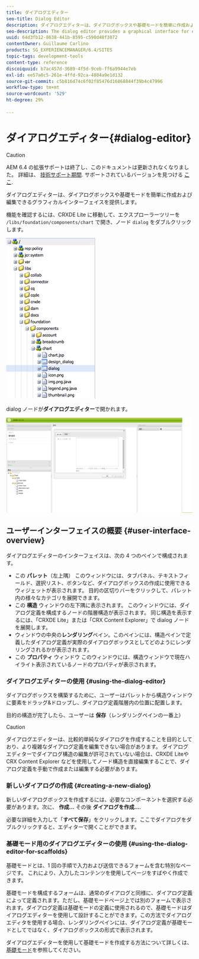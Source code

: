 ```yaml
---
title: ダイアログエディター
seo-title: Dialog Editor
description: ダイアログエディターは、ダイアログボックスや基礎モードを簡単に作成および編集できるグラフィカルインターフェイスを提供します
seo-description: The dialog editor provides a graphical interface for easily creating and editing dialog boxes and scaffolds
uuid: 64d3fb12-8638-441b-8595-c590d48f3072
contentOwner: Guillaume Carlino
products: SG_EXPERIENCEMANAGER/6.4/SITES
topic-tags: development-tools
content-type: reference
discoiquuid: b7ac457d-3689-4f5d-9ceb-ff6a9944e7eb
exl-id: ee57a0c5-261e-4ffd-92ca-4804a9e1d132
source-git-commit: c5b816d74c6f02f85476d16868844f39b4c47996
workflow-type: tm+mt
source-wordcount: '529'
ht-degree: 29%

---
```


# ダイアログエディター{#dialog-editor}

>[!CAUTION]
>
>AEM 6.4 の拡張サポートは終了し、このドキュメントは更新されなくなりました。 詳細は、 [技術サポート期間](https://helpx.adobe.com/jp/support/programs/eol-matrix.html). サポートされているバージョンを見つける [ここ](https://experienceleague.adobe.com/docs/?lang=ja).

ダイアログエディターは、ダイアログボックスや基礎モードを簡単に作成および編集できるグラフィカルインターフェイスを提供します。

機能を確認するには、CRXDE Lite に移動して、エクスプローラーツリーを `/libs/foundation/components/chart` で開き、ノード `dialog` をダブルクリックします。

![chlimage_1-247](assets/chlimage_1-247.png)

dialog ノードが&#x200B;**ダイアログエディター**&#x200B;で開かれます。

![screen_shot_2012-02-01at25033pm](assets/screen_shot_2012-02-01at25033pm.png)

## ユーザーインターフェイスの概要 {#user-interface-overview}

ダイアログエディターのインターフェイスは、次の 4 つのペインで構成されます。

* この **パレット**（左上隅） このウィンドウには、タブパネル、テキストフィールド、選択リスト、ボタンなど、ダイアログボックスの作成に使用できるウィジェットが表示されます。 目的の区切りバーをクリックして、パレット内の様々なカテゴリを展開できます。
* この **構造** ウィンドウの左下隅に表示されます。 このウィンドウには、ダイアログ定義を構成するノードの階層構造が表示されます。 同じ構造を表示するには、「CRXDE Lite」または「CRX Content Explorer」で dialog ノードを展開します。
* ウィンドウの中央の&#x200B;**レンダリング**&#x200B;ペイン。このペインには、構造ペインで定義したダイアログ定義が実際のダイアログボックスとしてどのようにレンダリングされるかが表示されます。
* この **プロパティ** ウィンドウ このウィンドウには、構造ウィンドウで現在ハイライト表示されているノードのプロパティが表示されます。

### ダイアログエディターの使用 {#using-the-dialog-editor}

ダイアログボックスを構築するために、ユーザーはパレットから構造ウィンドウに要素をドラッグ&amp;ドロップし、ダイアログ定義階層内の位置に配置します。

目的の構造が完了したら、ユーザーは **保存**（レンダリングペインの一番上）

>[!CAUTION]
>
>ダイアログエディターは、比較的単純なダイアログを作成することを目的としており、より複雑なダイアログ定義を編集できない場合があります。 ダイアログエディターでダイアログ構造の編集が許可されていない場合は、CRXDE Liteや CRX Content Explorer などを使用してノード構造を直接編集することで、ダイアログ定義を手動で作成または編集する必要があります。

### 新しいダイアログの作成 {#creating-a-new-dialog}

新しいダイアログボックスを作成するには、必要なコンポーネントを選択する必要があります。次に、 **作成…** その後 **ダイアログを作成…**.

必要な詳細を入力して「**すべて保存**」をクリックします。ここでダイアログをダブルクリックすると、エディターで開くことができます。

### 基礎モード用のダイアログエディターの使用 {#using-the-dialog-editor-for-scaffolds}

基礎モードとは、1 回の手順で入力および送信できるフォームを含む特別なページです。 これにより、入力したコンテンツを使用してページをすばやく作成できます。

基礎モードを構成するフォームは、通常のダイアログと同様に、ダイアログ定義によって定義されます。ただし、基礎モードページ上では別のフォームで表示されます。ダイアログ定義は基礎モードの定義に使用されるので、基礎モードはダイアログエディターを使用して設計することができます。この方法でダイアログエディタを使用する場合、レンダリングペインには、ダイアログ定義が基礎モードとしてではなく、ダイアログボックスの形式で表示されます。

ダイアログエディターを使用して基礎モードを作成する方法について詳しくは、[基礎モード](/help/sites-authoring/scaffolding.md)を参照してください。
